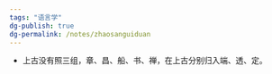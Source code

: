 ```yaml
---
tags: "语言学"
dg-publish: true
dg-permalink: /notes/zhaosanguiduan
---
```

- 上古没有照三组，章、昌、船、书、禅，在上古分别归入端、透、定。